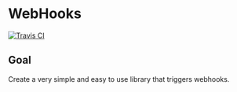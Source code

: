 # WebHooks

[![Travis CI](https://api.travis-ci.org/turanct/webhooks.svg?branch=master)](https://travis-ci.org/turanct/webhooks)


## Goal

Create a very simple and easy to use library that triggers webhooks.
